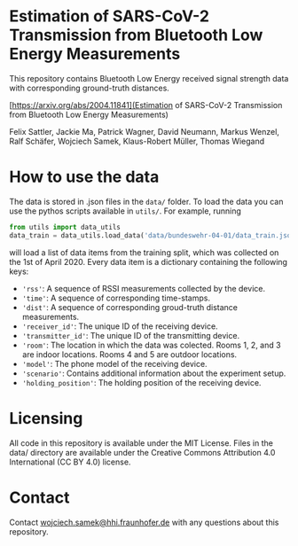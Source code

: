 # Estimation of SARS-CoV-2 Transmission from Bluetooth Low Energy Measurements


This repository contains Bluetooth Low Energy received signal strength data with corresponding ground-truth distances.




[https://arxiv.org/abs/2004.11841](Estimation of SARS-CoV-2 Transmission from Bluetooth Low Energy Measurements)

Felix Sattler, Jackie Ma, Patrick Wagner, David Neumann, Markus Wenzel, Ralf Schäfer, Wojciech Samek, Klaus-Robert Müller, Thomas Wiegand

# How to use the data
The data is stored in .json files in the `data/` folder. To load the data you can use the pythos scripts available in `utils/`. For example, running

```python
from utils import data_utils
data_train = data_utils.load_data('data/bundeswehr-04-01/data_train.json')
```

will load a list of data items from the training split, which was collected on the 1st of April 2020. Every data item is a dictionary containing the following keys:

- `'rss'`: A sequence of RSSI measurements collected by the device.
- `'time'`: A sequence of corresponding time-stamps.
- `'dist'`: A sequence of corresponding groud-truth distance measurements.
- `'receiver_id'`: The unique ID of the receiving device.
- `'transmitter_id'`: The unique ID of the transmitting device.
- `'room'`: The location in which the data was colected. Rooms 1, 2, and 3 are indoor locations. Rooms 4 and 5 are outdoor locations.
- `'model'`: The phone model of the receiving device.
- `'scenario'`: Contains additional information about the experiment setup.
- `'holding_position'`: The holding position of the receiving device.


# Licensing

All code in this repository is available under the MIT License. Files in the data/ directory are available under the Creative Commons Attribution 4.0 International (CC BY 4.0) license.

# Contact

Contact wojciech.samek@hhi.fraunhofer.de with any questions about this repository.

